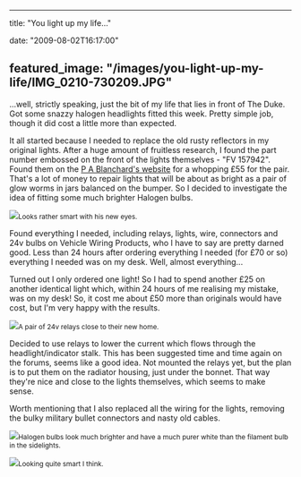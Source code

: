 
---
title: "You light up my life..."

date: "2009-08-02T16:17:00"

featured_image: "/images/you-light-up-my-life/IMG_0210-730209.JPG"
---


...well, strictly speaking, just the bit of my life that lies in front of The Duke.  Got some snazzy halogen headlights fitted this week.  Pretty simple job, though it did cost a little more than expected.

It all started because I needed to replace the old rusty reflectors in my original lights.  After a huge amount of fruitless research, I found the part number embossed on the front of the lights themselves - <span>"FV</span> 157942".  Found them on the <a href="http://pablanchard.co.uk/product.asp?productID=38107">P A Blanchard's website</a> for a whopping £55 for the pair.  That's a lot of money to repair lights that will be about as bright as a pair of glow worms in jars balanced on the bumper.  So I decided to investigate the idea of fitting some much brighter Halogen bulbs.

<a href="http://danandtheduke.co.uk/uploaded_images/IMG_0210-730249.JPG"><img src="/images/you-light-up-my-life/IMG_0210-730209.JPG"/></a><span style="font-size:85%;">Looks rather smart with his new eyes.</span>

Found everything I needed, including relays, lights, wire, connectors and 24v bulbs on Vehicle Wiring Products, who I have to say are pretty darned good.  Less than 24 hours after ordering everything I needed (for £70 or so) everything I needed was on my desk.  Well, almost everything...

Turned out I only ordered one light!  So I had to spend another £25 on another identical light which, within 24 hours of me realising my mistake, was on my desk!  So, it cost me about £50 more than originals would have cost, but I'm very happy with the results.

<a href="http://danandtheduke.co.uk/uploaded_images/IMG_0200-797536.JPG"><img src="/images/you-light-up-my-life/IMG_0200-797501.JPG"/></a><span style="font-size:85%;">A pair of 24v relays close to their new home.</span>

Decided to use relays to lower the current which flows through the headlight/indicator stalk.  This has been suggested time and time again on the forums, seems like a good idea.  Not mounted the relays yet, but the plan is to put them on the radiator housing, just under the bonnet.  That way they're nice and close to the lights themselves, which seems to make sense.

Worth mentioning that I also replaced all the wiring for the lights, removing the bulky military bullet connectors and nasty old cables.

<a href="http://danandtheduke.co.uk/uploaded_images/IMG_0121-797480.JPG"><img src="/images/you-light-up-my-life/IMG_0121-797475.JPG"/></a><span style="font-size:85%;">Halogen bulbs look <span>much</span> brighter and have a much purer white than the filament bulb in the sidelights.</span>

<a href="http://danandtheduke.co.uk/uploaded_images/IMG_0205-730184.JPG"><img src="/images/you-light-up-my-life/IMG_0205-730141.JPG"/></a><span style="font-size:85%;">Looking quite smart I think.</span>
